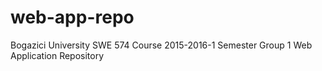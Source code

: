 # web-app-repo
Bogazici University SWE 574 Course 2015-2016-1 Semester Group 1 Web Application Repository
